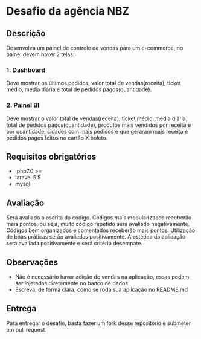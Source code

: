 # Desafio da agência NBZ

## Descrição

Desenvolva um painel de controle de vendas para um e-commerce, no painel devem haver 2 telas:
### 1. Dashboard 
Deve mostrar os últimos pedidos, valor total de vendas(receita), ticket médio, média diária e total de pedidos pagos(quantidade). 
### 2. Painel BI
Deve mostrar o valor total de vendas(receita), ticket médio, média diária, total de pedidos pagos(quantidade), produtos mais vendidos por receita e por quantidade, cidades com mais pedidos e que geraram mais receita e pedidos pagos feitos no cartão X boleto. 
   
## Requisitos obrigatórios
+  php7.0 >=
+  laravel 5.5
+  mysql
 
## Avaliação
Será avaliado a escrita do código. Códigos mais modularizados receberão mais pontos, ou seja, muito código repetido será avaliado negativamente. Códigos bem organizados e comentados receberão mais pontos. Utilização de boas práticas serão avaliadas positivamente. A estética da aplicação será avaliada positivamente e será critério desempate. 
   
## Observações
+  Não é necessário haver adição de vendas na aplicação, essas podem ser injetadas diretamente no banco de dados. 
+  Escreva, de forma clara, como se roda sua aplicação no README.md
   
## Entrega
Para entregar o desafio, basta fazer um fork desse repositorio e submeter um pull request. 
